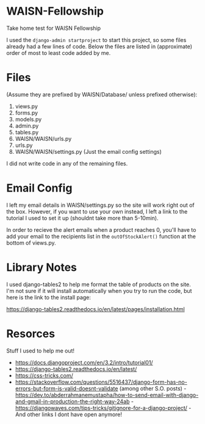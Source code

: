 # WAISN-Fellowship
Take home test for WAISN Fellowship

I used the `django-admin startproject` to start this project, so some files 
already had a few lines of code. Below the files are listed in (approximate)
order of most to least code added by me.

# Files 
(Assume they are prefixed by WAISN/Database/ unless prefixed otherwise):
   1. views.py
   2. forms.py
   3. models.py
   4. admin.py
   5. tables.py
   6. WAISN/WAISN/urls.py
   7. urls.py
   8. WAISN/WAISN/settings.py (Just the email config settings)

I did not write code in any of the remaining files.

# Email Config
I left my email details in WAISN/settings.py so the site will work
right out of the box. However, if you want to use your own instead, I left a link 
to the tutorial I used to set it up (shouldnt take more than 5-10min).

In order to recieve the alert emails when a product reaches 0, you'll have to add your email to the recipients list in the `outOfStockAlert()` function at the bottom of 
views.py. 

# Library Notes
I used django-tables2 to help me format the table of products on the site. I'm not sure
if it will install automatically when you try to run the code, but here is the link to 
the install page:

https://django-tables2.readthedocs.io/en/latest/pages/installation.html


# Resorces
Stuff I used to help me out!
- https://docs.djangoproject.com/en/3.2/intro/tutorial01/
- https://django-tables2.readthedocs.io/en/latest/
- https://css-tricks.com/
- https://stackoverflow.com/questions/5516437/django-form-has-no-errors-but-form-is-valid-doesnt-validate (among other S.O. posts)
-https://dev.to/abderrahmanemustapha/how-to-send-email-with-django-and-gmail-in-production-the-right-way-24ab
-https://djangowaves.com/tips-tricks/gitignore-for-a-django-project/
-And other links I dont have open anymore!

